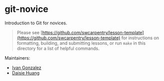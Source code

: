 git-novice
==========

Introduction to Git for novices.

> Please see [https://github.com/swcarpentry/lesson-template](https://github.com/swcarpentry/lesson-template)
> for instructions on formatting, building, and submitting lessons,
> or run `make` in this directory for a list of helpful commands.

Maintainers:

* [Ivan Gonzalez](http://software-carpentry.org/team/#gonzalez_ivan)
* [Daisie Huang](http://software-carpentry.org/team/#huang_daisie)
